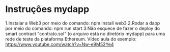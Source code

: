 # Instruções mydapp
1.Instalar a Web3 por meio do comando: npm install web3
2.Rodar a dapp por meio do comando: npm run start
3.Não esquece de fazer o deploy do smart contract "contrato.sol" (o arquivo está no diretório mydapp) para uma rede de teste da plataforma Ethereum.
Vídeo aula do exemplo: https://www.youtube.com/watch?v=Nw-e9M52Ye4
